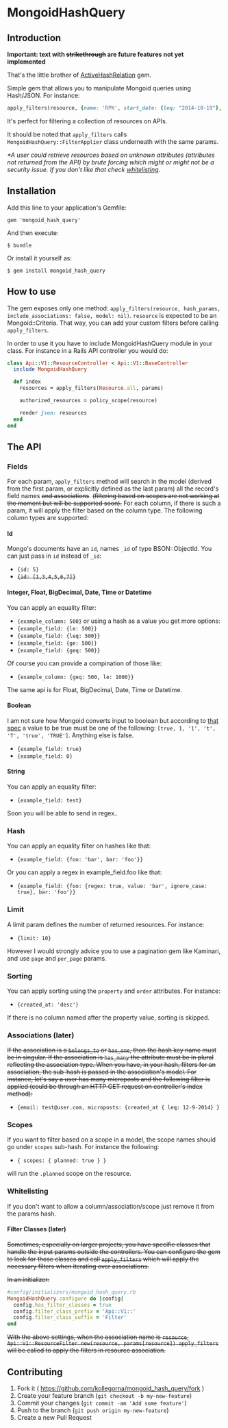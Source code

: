 # MongoidHashQuery

## Introduction
__Important: text with ~~strikethrough~~ are future features not yet implemented__

That's the little brother of [ActiveHashRelation](https://github.com/kollegorna/active_hash_relation) gem.

Simple gem that allows you to manipulate Mongoid queries using Hash/JSON. For instance:
```ruby
apply_filters(resource, {name: 'RPK', start_date: {leq: "2014-10-19"}, act_status: "ongoing"})
```
It's perfect for filtering a collection of resources on APIs.

It should be noted that `apply_filters` calls `MongoidHashQuery::FilterApplier` class
underneath with the same params.

_\*A user could retrieve resources based
on unknown attributes (attributes not returned from the API) by brute forcing
which might or might not be a security issue. If you don't like that check
[whitelisting](https://github.com/kollegorna/mongoid_hash_query#whitelisting)._

## Installation

Add this line to your application's Gemfile:

    gem 'mongoid_hash_query'

And then execute:

    $ bundle

Or install it yourself as:

    $ gem install mongoid_hash_query
    
## How to use
The gem exposes only one method: `apply_filters(resource, hash_params, include_associations: false, model: nil)`. `resource` is expected to be an Mongoid::Criteria.
That way, you can add your custom filters before calling `apply_filters`.

In order to use it you have to include MongoidHashQuery module in your class. For instance in a Rails API controller you would do:

```ruby
class Api::V1::ResourceController < Api::V1::BaseController
  include MongoidHashQuery

  def index
    resources = apply_filters(Resource.all, params)

    authorized_resources = policy_scope(resource)

    render json: resources
  end
end
```

## The API
### Fields
For each param, `apply_filters` method will search in the model (derived from the first param, or explicitly defined as the last param) all the record's field names ~~and associations~~. ~~(filtering based on scopes are not working at the moment but will be supported soon).~~ For each column, if there is such a param, it will apply the filter based on the column type. The following column types are supported:

#### Id
Mongo's documents have an `id`, names `_id` of type BSON::ObjectId. You can just pass in `id` instead of `_id`:
* `{id: 5}`
* ~~`{id: [1,3,4,5,6,7]}`~~

#### Integer, Float, BigDecimal, Date, Time or Datetime
You can apply an equality filter:
* `{example_column: 500}`
or using a hash as a value you get more options:
* `{example_field: {le: 500}}`
* `{example_field: {leq: 500}}`
* `{example_field: {ge: 500}}`
* `{example_field: {geq: 500}}`

Of course you can provide a compination of those like:
* `{example_column: {geq: 500, le: 1000}}`

The same api is for Float, BigDecimal, Date, Time or Datetime.

#### Boolean
I am not sure how Mongoid converts input to boolean but according to [that spec](https://github.com/mongoid/mongoid/blob/master/spec/mongoid/extensions/boolean_spec.rb) a value to be true must be one of the following: `[true, 1, '1', 't', 'T', 'true', 'TRUE']`. Anything else is false. 
* `{example_field: true}`
* `{example_field: 0}`

#### String
You can apply an equality filter:
* `{example_field: test}`

Soon you will be able to send in regex..

### Hash
You can apply an equality filter on hashes like that:
* `{example_field: {foo: 'bar', bar: 'foo'}}`

Or you can apply a regex in example_field.foo like that:
* `{example_field: {foo: {regex: true, value: 'bar', ignore_case: true}, bar: 'foo'}}`


### Limit
A limit param defines the number of returned resources. For instance:
* `{limit: 10}`

However I would strongly advice you to use a pagination gem like Kaminari, and use `page` and `per_page` params.


### Sorting
You can apply sorting using the `property` and `order` attributes. For instance:
* `{created_at: 'desc'}`

If there is no column named after the property value, sorting is skipped.


### Associations (later)
~~If the association is a `belongs_to` or `has_one`, then the hash key name must be in singular. If the association is `has_many` the attribute must be in plural reflecting the association type. When you have, in your hash, filters for an association, the sub-hash is passed in the association's model. For instance, let's say a user has many microposts and the following filter is applied (could be through an HTTP GET request on controller's index method):~~
* `{email: test@user.com, microposts: {created_at { leq: 12-9-2014} }`


### Scopes
If you want to filter based on a scope in a model, the scope names should go under `scopes` sub-hash. For instance the following:
* `{ scopes: { planned: true } }`

will run the `.planned` scope on the resource.


### Whitelisting
If you don't want to allow a column/association/scope just remove it from the params hash.

#### Filter Classes (later)
~~Sometimes, especially on larger projects, you have specific classes that handle
the input params outside the controllers. You can configure the gem to look for
those classes and call `apply_filters` which will apply the necessary filters when
iterating over associations.~~

~~In an initializer:~~
```ruby
#config/initializers/mongoid_hash_query.rb
MongoidHashQuery.configure do |config|
  config.has_filter_classes = true
  config.filter_class_prefix = 'Api::V1::'
  config.filter_class_suffix = 'Filter'
end
```
~~With the above settings, when the association name is `resource`,
`Api::V1::ResourceFilter.new(resource, params[resource]).apply_filters` will be
called to apply the filters in resource association.~~



## Contributing

1. Fork it ( https://github.com/kollegorna/mongoid_hash_query/fork )
2. Create your feature branch (`git checkout -b my-new-feature`)
3. Commit your changes (`git commit -am 'Add some feature'`)
4. Push to the branch (`git push origin my-new-feature`)
5. Create a new Pull Request
